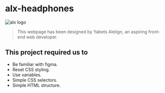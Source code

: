 # alx-headphones
![alx logo](https://www.alxafrica.com/wp-content/uploads/2022/12/logo-white.svg)
> This webpage has been designed by Yabets Alelign, an aspiring front-end web developer.

## This project required us to
* Be familiar with figma.
* Reset CSS styling.
* Use variables.
* Simple CSS selectors.
* Simple HTML structure.
